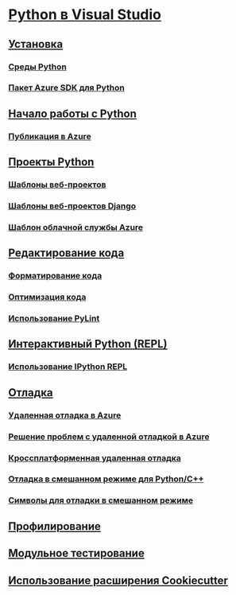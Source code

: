 # [Python в Visual Studio](python-in-visual-studio.md)
## [Установка](installation.md)
### [Среды Python](python-environments.md)
### [Пакет Azure SDK для Python](azure-sdk-for-python.md)
## [Начало работы с Python](getting-started.md)
### [Публикация в Azure](publishing-to-azure.md)
## [Проекты Python](python-projects.md)
### [Шаблоны веб-проектов](template-web.md)
### [Шаблоны веб-проектов Django](template-django.md)
### [Шаблон облачной службы Azure](template-azure-cloud-service.md)
## [Редактирование кода](code-editing.md)
### [Форматирование кода](code-formatting.md)
### [Оптимизация кода](code-refactoring.md)
### [Использование PyLint](code-pylint.md)
## [Интерактивный Python (REPL)](interactive-repl.md)
### [Использование IPython REPL](interactive-repl-ipython.md)
## [Отладка](debugging.md)
### [Удаленная отладка в Azure](debugging-azure-remote.md)
### [Решение проблем с удаленной отладкой в Azure](debugging-azure-remote-troubleshooting.md)
### [Кроссплатформенная удаленная отладка](debugging-cross-platform-remote.md)
### [Отладка в смешанном режиме для Python/C++](debugging-mixed-mode.md)
### [Символы для отладки в смешанном режиме](debugging-symbols-for-mixed-mode.md)
## [Профилирование](profiling.md)
## [Модульное тестирование](unit-testing.md)
## [Использование расширения Cookiecutter](cookiecutter.md)